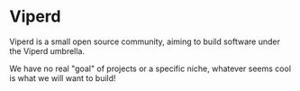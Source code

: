 # Viperd

Viperd is a small open source community, aiming to build software under the Viperd umbrella.

We have no real "goal" of projects or a specific niche, whatever seems cool is what we will want to build!
